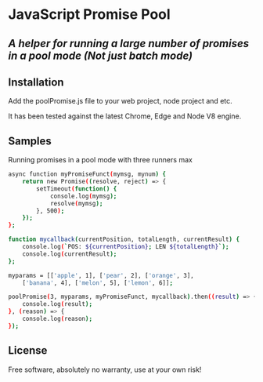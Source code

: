 # JavaScript Promise Pool
## _A helper for running a large number of promises in a pool mode (Not just batch mode)_
## Installation

Add the poolPromise.js file to your web project, node project and etc.

It has been tested against the latest Chrome, Edge and Node V8 engine.

## Samples

Running promises in a pool mode with three runners max

```sh
async function myPromiseFunct(mymsg, mynum) {
    return new Promise((resolve, reject) => {
        setTimeout(function() {
            console.log(mymsg);
            resolve(mymsg);
        }, 500);
    });
};

function mycallback(currentPosition, totalLength, currentResult) {
    console.log(`POS: ${currentPosition}; LEN ${totalLength}`);
    console.log(currentResult);
};

myparams = [['apple', 1], ['pear', 2], ['orange', 3],
    ['banana', 4], ['melon', 5], ['lemon', 6]];

poolPromise(3, myparams, myPromiseFunct, mycallback).then((result) => {
    console.log(result);
}, (reason) => {
    console.log(reason);
});
```

## License

Free software, absolutely no warranty, use at your own risk!
